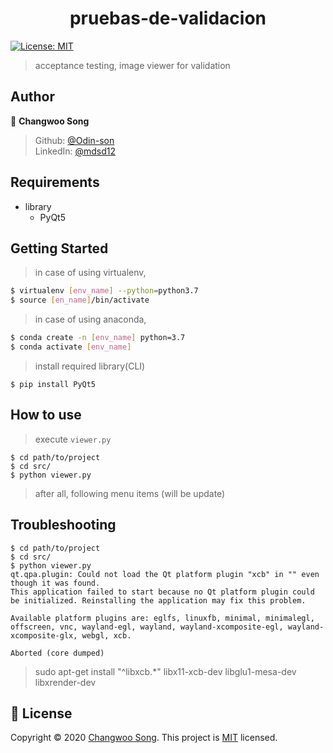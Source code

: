 <h1 align="center">pruebas-de-validacion</h1>
<p>
  <a href="https://github.com/Odin-son/pruebas-de-validacion/blob/main/LICENSE" target="_blank">
    <img alt="License: MIT" src="https://img.shields.io/badge/License-MIT-yellow.svg" />
  </a>
</p>

> acceptance testing, image viewer for validation

## Author

👤 **Changwoo Song**

> Github: [@Odin-son](https://github.com/Odin-son) <br>
> LinkedIn: [@mdsd12](https://linkedin.com/in/mdsd12)

## Requirements
* library
    * PyQt5

## Getting Started
> in case of using virtualenv,
```bash
$ virtualenv [env_name] --python=python3.7
$ source [en_name]/bin/activate
```
> in case of using anaconda,
```bash
$ conda create -n [env_name] python=3.7
$ conda activate [env_name]
```
> install required library(CLI)
```
$ pip install PyQt5 
```

## How to use
> execute `viewer.py`
```
$ cd path/to/project
$ cd src/
$ python viewer.py
```
> after all, following menu items (will be update)

## Troubleshooting
```
$ cd path/to/project
$ cd src/
$ python viewer.py 
qt.qpa.plugin: Could not load the Qt platform plugin "xcb" in "" even though it was found.
This application failed to start because no Qt platform plugin could be initialized. Reinstalling the application may fix this problem.

Available platform plugins are: eglfs, linuxfb, minimal, minimalegl, offscreen, vnc, wayland-egl, wayland, wayland-xcomposite-egl, wayland-xcomposite-glx, webgl, xcb.

Aborted (core dumped)
```
> sudo apt-get install "^libxcb.*" libx11-xcb-dev libglu1-mesa-dev libxrender-dev

## 📝 License

Copyright © 2020 [Changwoo Song](https://github.com/Odin-son).
This project is [MIT](https://github.com/Odin-son/pruebas-de-validacion/blob/main/LICENSE) licensed.